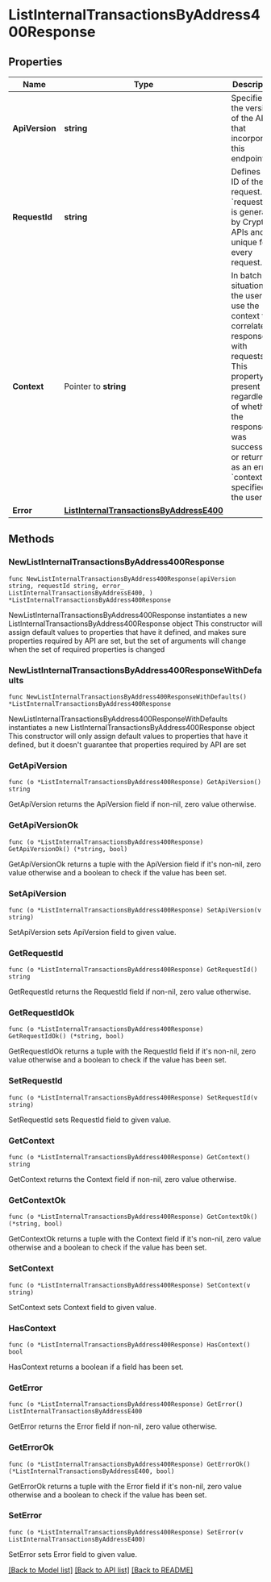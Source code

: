 # ListInternalTransactionsByAddress400Response

## Properties

Name | Type | Description | Notes
------------ | ------------- | ------------- | -------------
**ApiVersion** | **string** | Specifies the version of the API that incorporates this endpoint. | 
**RequestId** | **string** | Defines the ID of the request. The &#x60;requestId&#x60; is generated by Crypto APIs and it&#39;s unique for every request. | 
**Context** | Pointer to **string** | In batch situations the user can use the context to correlate responses with requests. This property is present regardless of whether the response was successful or returned as an error. &#x60;context&#x60; is specified by the user. | [optional] 
**Error** | [**ListInternalTransactionsByAddressE400**](ListInternalTransactionsByAddressE400.md) |  | 

## Methods

### NewListInternalTransactionsByAddress400Response

`func NewListInternalTransactionsByAddress400Response(apiVersion string, requestId string, error_ ListInternalTransactionsByAddressE400, ) *ListInternalTransactionsByAddress400Response`

NewListInternalTransactionsByAddress400Response instantiates a new ListInternalTransactionsByAddress400Response object
This constructor will assign default values to properties that have it defined,
and makes sure properties required by API are set, but the set of arguments
will change when the set of required properties is changed

### NewListInternalTransactionsByAddress400ResponseWithDefaults

`func NewListInternalTransactionsByAddress400ResponseWithDefaults() *ListInternalTransactionsByAddress400Response`

NewListInternalTransactionsByAddress400ResponseWithDefaults instantiates a new ListInternalTransactionsByAddress400Response object
This constructor will only assign default values to properties that have it defined,
but it doesn't guarantee that properties required by API are set

### GetApiVersion

`func (o *ListInternalTransactionsByAddress400Response) GetApiVersion() string`

GetApiVersion returns the ApiVersion field if non-nil, zero value otherwise.

### GetApiVersionOk

`func (o *ListInternalTransactionsByAddress400Response) GetApiVersionOk() (*string, bool)`

GetApiVersionOk returns a tuple with the ApiVersion field if it's non-nil, zero value otherwise
and a boolean to check if the value has been set.

### SetApiVersion

`func (o *ListInternalTransactionsByAddress400Response) SetApiVersion(v string)`

SetApiVersion sets ApiVersion field to given value.


### GetRequestId

`func (o *ListInternalTransactionsByAddress400Response) GetRequestId() string`

GetRequestId returns the RequestId field if non-nil, zero value otherwise.

### GetRequestIdOk

`func (o *ListInternalTransactionsByAddress400Response) GetRequestIdOk() (*string, bool)`

GetRequestIdOk returns a tuple with the RequestId field if it's non-nil, zero value otherwise
and a boolean to check if the value has been set.

### SetRequestId

`func (o *ListInternalTransactionsByAddress400Response) SetRequestId(v string)`

SetRequestId sets RequestId field to given value.


### GetContext

`func (o *ListInternalTransactionsByAddress400Response) GetContext() string`

GetContext returns the Context field if non-nil, zero value otherwise.

### GetContextOk

`func (o *ListInternalTransactionsByAddress400Response) GetContextOk() (*string, bool)`

GetContextOk returns a tuple with the Context field if it's non-nil, zero value otherwise
and a boolean to check if the value has been set.

### SetContext

`func (o *ListInternalTransactionsByAddress400Response) SetContext(v string)`

SetContext sets Context field to given value.

### HasContext

`func (o *ListInternalTransactionsByAddress400Response) HasContext() bool`

HasContext returns a boolean if a field has been set.

### GetError

`func (o *ListInternalTransactionsByAddress400Response) GetError() ListInternalTransactionsByAddressE400`

GetError returns the Error field if non-nil, zero value otherwise.

### GetErrorOk

`func (o *ListInternalTransactionsByAddress400Response) GetErrorOk() (*ListInternalTransactionsByAddressE400, bool)`

GetErrorOk returns a tuple with the Error field if it's non-nil, zero value otherwise
and a boolean to check if the value has been set.

### SetError

`func (o *ListInternalTransactionsByAddress400Response) SetError(v ListInternalTransactionsByAddressE400)`

SetError sets Error field to given value.



[[Back to Model list]](../README.md#documentation-for-models) [[Back to API list]](../README.md#documentation-for-api-endpoints) [[Back to README]](../README.md)


